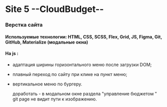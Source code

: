 # Site 5  --CloudBudget--

### Верстка сайта  
#### Используемые технологии: HTML, CSS, SCSS, Flex, Grid, JS, Figma, Git, GitHub, Materialize (модальные окна)    
#### На js :  
- адаптация ширины горизонтального меню после загрузки DOM;
- плавный переход по сайту при клике на пункт меню;  
- вертикальное меню по бургеру.  
  
  доработать - в модальном окне раздела "управление бюджетом " git page не видит пути к изображению.
  
